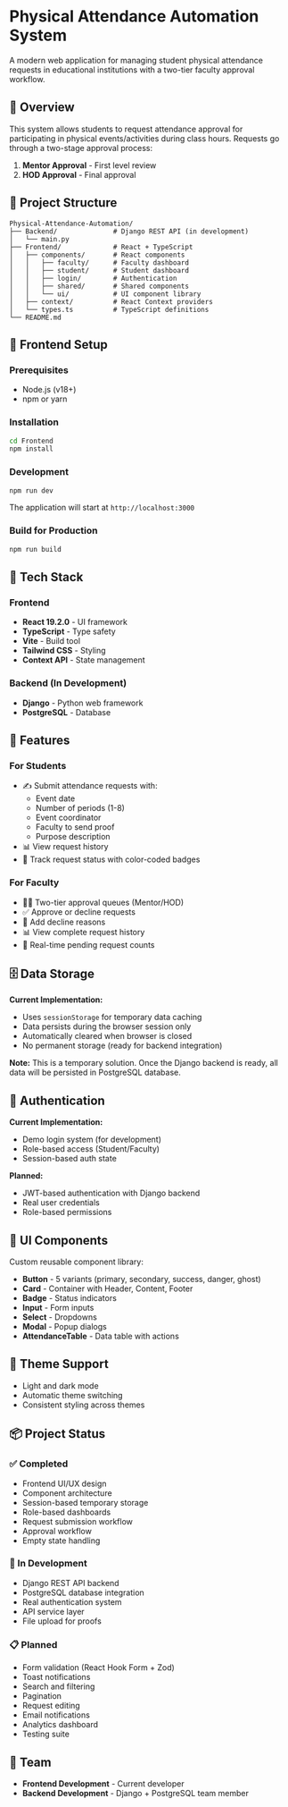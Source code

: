 # Physical Attendance Automation System

A modern web application for managing student physical attendance requests in educational institutions with a two-tier faculty approval workflow.

## 🎯 Overview

This system allows students to request attendance approval for participating in physical events/activities during class hours. Requests go through a two-stage approval process:
1. **Mentor Approval** - First level review
2. **HOD Approval** - Final approval

## 📁 Project Structure

```
Physical-Attendance-Automation/
├── Backend/              # Django REST API (in development)
│   └── main.py
├── Frontend/             # React + TypeScript
│   ├── components/       # React components
│   │   ├── faculty/      # Faculty dashboard
│   │   ├── student/      # Student dashboard
│   │   ├── login/        # Authentication
│   │   ├── shared/       # Shared components
│   │   └── ui/           # UI component library
│   ├── context/          # React Context providers
│   └── types.ts          # TypeScript definitions
└── README.md
```

## 🚀 Frontend Setup

### Prerequisites
- Node.js (v18+)
- npm or yarn

### Installation

```bash
cd Frontend
npm install
```

### Development

```bash
npm run dev
```

The application will start at `http://localhost:3000`

### Build for Production

```bash
npm run build
```

## 🔧 Tech Stack

### Frontend
- **React 19.2.0** - UI framework
- **TypeScript** - Type safety
- **Vite** - Build tool
- **Tailwind CSS** - Styling
- **Context API** - State management

### Backend (In Development)
- **Django** - Python web framework
- **PostgreSQL** - Database

## 📝 Features

### For Students
- ✍️ Submit attendance requests with:
  - Event date
  - Number of periods (1-8)
  - Event coordinator
  - Faculty to send proof
  - Purpose description
- 📊 View request history
- 🎨 Track request status with color-coded badges

### For Faculty
- 👨‍🏫 Two-tier approval queues (Mentor/HOD)
- ✅ Approve or decline requests
- 📝 Add decline reasons
- 📊 View complete request history
- 🔢 Real-time pending request counts

## 🗄️ Data Storage

**Current Implementation:**
- Uses `sessionStorage` for temporary data caching
- Data persists during the browser session only
- Automatically cleared when browser is closed
- No permanent storage (ready for backend integration)

**Note:** This is a temporary solution. Once the Django backend is ready, all data will be persisted in PostgreSQL database.

## 🔐 Authentication

**Current Implementation:**
- Demo login system (for development)
- Role-based access (Student/Faculty)
- Session-based auth state

**Planned:**
- JWT-based authentication with Django backend
- Real user credentials
- Role-based permissions

## 🎨 UI Components

Custom reusable component library:
- **Button** - 5 variants (primary, secondary, success, danger, ghost)
- **Card** - Container with Header, Content, Footer
- **Badge** - Status indicators
- **Input** - Form inputs
- **Select** - Dropdowns
- **Modal** - Popup dialogs
- **AttendanceTable** - Data table with actions

## 🌙 Theme Support

- Light and dark mode
- Automatic theme switching
- Consistent styling across themes

## 📦 Project Status

### ✅ Completed
- Frontend UI/UX design
- Component architecture
- Session-based temporary storage
- Role-based dashboards
- Request submission workflow
- Approval workflow
- Empty state handling

### 🚧 In Development
- Django REST API backend
- PostgreSQL database integration
- Real authentication system
- API service layer
- File upload for proofs

### 📋 Planned
- Form validation (React Hook Form + Zod)
- Toast notifications
- Search and filtering
- Pagination
- Request editing
- Email notifications
- Analytics dashboard
- Testing suite

## 🤝 Team

- **Frontend Development** - Current developer
- **Backend Development** - Django + PostgreSQL team member
